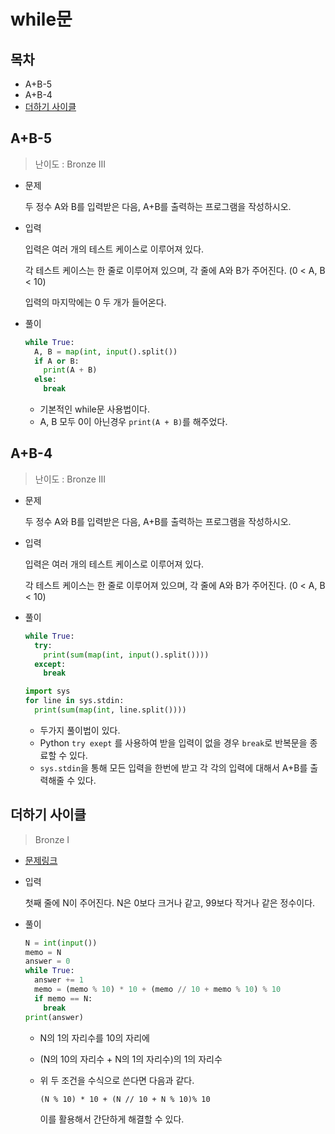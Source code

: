 # while문

## 목차

* A+B-5
* A+B-4
* [더하기 사이클](#더하기-사이클)

## A+B-5

> 난이도 : Bronze III

* 문제

  두 정수 A와 B를 입력받은 다음, A+B를 출력하는 프로그램을 작성하시오.

* 입력

  입력은 여러 개의 테스트 케이스로 이루어져 있다.

  각 테스트 케이스는 한 줄로 이루어져 있으며, 각 줄에 A와 B가 주어진다. (0 < A, B < 10)

  입력의 마지막에는 0 두 개가 들어온다.

* 풀이

  ```python
  while True:
    A, B = map(int, input().split())
    if A or B:
      print(A + B)
    else:
      break
  ```

  * 기본적인 while문 사용법이다.
  * A, B 모두 0이 아닌경우 `print(A + B)`를 해주었다.

## A+B-4

> 난이도 : Bronze III

* 문제

  두 정수 A와 B를 입력받은 다음, A+B를 출력하는 프로그램을 작성하시오.

* 입력

  입력은 여러 개의 테스트 케이스로 이루어져 있다.

  각 테스트 케이스는 한 줄로 이루어져 있으며, 각 줄에 A와 B가 주어진다. (0 < A, B < 10)

* 풀이

  ```python
  while True:
    try:
      print(sum(map(int, input().split())))
    except:
      break
  ```

  ```python
  import sys
  for line in sys.stdin:
    print(sum(map(int, line.split())))
  ```

  * 두가지 풀이법이 있다.
  * Python `try exept` 를 사용하여 받을 입력이 없을 경우 `break`로 반복문을 종료할 수 있다.
  * `sys.stdin`을 통해 모든 입력을 한번에 받고 각 각의 입력에 대해서 A+B를 출력해줄 수 있다.

## 더하기 사이클

> Bronze I

* [문제링크](https://www.acmicpc.net/problem/1110)

* 입력

  첫째 줄에 N이 주어진다. N은 0보다 크거나 같고, 99보다 작거나 같은 정수이다.

* 풀이

  ```python
  N = int(input())
  memo = N
  answer = 0
  while True:
    answer += 1
    memo = (memo % 10) * 10 + (memo // 10 + memo % 10) % 10
    if memo == N:
      break
  print(answer)
  ```

  * N의 1의 자리수를 10의 자리에

  * (N의 10의 자리수 + N의 1의 자리수)의 1의 자리수

  * 위 두 조건을 수식으로 쓴다면 다음과 같다.

    `(N % 10) * 10 + (N // 10 + N % 10)% 10`

    이를 활용해서 간단하게 해결할 수 있다.


